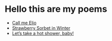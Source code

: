 # Hello this are my poems

- [Call me Elio](https://github.com/JuliaHuerli/english-versions/blob/main/Call%20me%20Elio)
- [Strawberry Sorbet in Winter](https://github.com/JuliaHuerli/english-versions/blob/main/Strawberry%20Sorbet%20in%20Winter)
- [Let’s take a hot shower, baby!](https://github.com/JuliaHuerli/english-versions/blob/main/Let%E2%80%99s%20take%20a%20hot%20shower%2C%20baby!)
